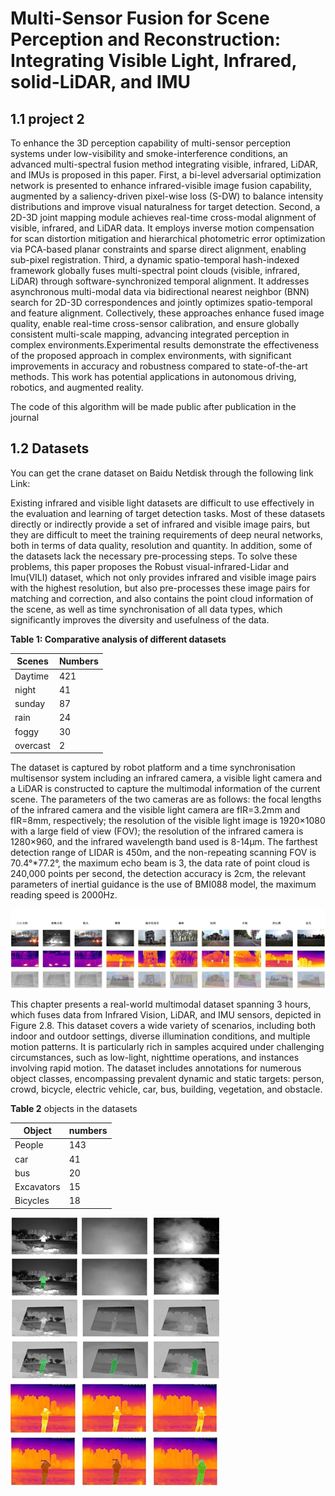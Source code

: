 # **Multi-Sensor Fusion for Scene Perception and Reconstruction: Integrating Visible Light, Infrared,** solid-LiDAR, and **IMU** 

## 1.1 project 2

To enhance the 3D perception capability of multi-sensor perception systems under low-visibility and smoke-interference conditions, an advanced multi-spectral fusion method integrating visible, infrared, LiDAR, and IMUs is proposed in this paper. First, a bi-level adversarial optimization network is presented to enhance infrared-visible image fusion capability, augmented by a saliency-driven pixel-wise loss (S-DW) to balance intensity distributions and improve visual naturalness for target detection. Second, a 2D-3D joint mapping module achieves real-time cross-modal alignment of visible, infrared, and LiDAR data. It employs inverse motion compensation for scan distortion mitigation and hierarchical photometric error optimization via PCA-based planar constraints and sparse direct alignment, enabling sub-pixel registration. Third, a dynamic spatio-temporal hash-indexed framework globally fuses multi-spectral point clouds (visible, infrared, LiDAR) through software-synchronized temporal alignment. It addresses asynchronous multi-modal data via bidirectional nearest neighbor (BNN) search for 2D-3D correspondences and jointly optimizes spatio-temporal and feature alignment. Collectively, these approaches enhance fused image quality, enable real-time cross-sensor calibration, and ensure globally consistent multi-scale mapping, advancing integrated perception in complex environments.Experimental results demonstrate the effectiveness of the proposed approach in complex environments, with significant improvements in accuracy and robustness compared to state-of-the-art methods. This work has potential applications in autonomous driving, robotics, and augmented reality.

The code of this algorithm will be made public after publication in the journal



## 1.2 Datasets

You can get the crane dataset on Baidu Netdisk through the following link Link:



Existing infrared and visible light datasets are difficult to use effectively in the evaluation and learning of target detection tasks. Most of these datasets directly or indirectly provide a set of infrared and visible image pairs, but they are difficult to meet the training requirements of deep neural networks, both in terms of data quality, resolution and quantity. In addition, some of the datasets lack the necessary pre-processing steps. To solve these problems, this paper proposes the Robust visual-infrared-Lidar and Imu(VILI) dataset, which not only provides infrared and visible image pairs with the highest resolution, but also pre-processes these image pairs for matching and correction, and also contains the point cloud information of the scene, as well as time synchronisation of all data types, which significantly improves the diversity and usefulness of the data.

**Table 1: Comparative analysis of different datasets**

| Scenes   | Numbers |
| -------- | ------- |
| Daytime  | 421     |
| night    | 41      |
| sunday   | 87      |
| rain     | 24      |
| foggy    | 30      |
| overcast | 2       |



The dataset is captured by robot platform and a time synchronisation multisensor system including an infrared camera, a visible light camera and a LiDAR is constructed to capture the multimodal information of the current scene. The parameters of the two cameras are as follows: the focal lengths of the infrared camera and the visible light camera are fIR=3.2mm and fIR=8mm, respectively; the resolution of the visible light image is 1920×1080 with a large field of view (FOV); the resolution of the infrared camera is 1280×960, and the infrared wavelength band used is 8-14μm. The farthest detection range of LIDAR is 450m, and the non-repeating scanning FOV is 70.4°*77.2°, the maximum echo beam is 3, the data rate of point cloud is 240,000 points per second, the detection accuracy is 2cm, the relevant parameters of inertial guidance is the use of BMI088 model, the maximum reading speed is 2000Hz.

![image-20250422214243090](https://github.com/weiye51/Multi-Sensor-Fusion/blob/main/1.png)



This chapter presents a real-world multimodal dataset spanning 3 hours, which fuses data from Infrared Vision, LiDAR, and IMU sensors, depicted in Figure 2.8. This dataset covers a wide variety of scenarios, including both indoor and outdoor settings, diverse illumination conditions, and multiple motion patterns. It is particularly rich in samples acquired under challenging circumstances, such as low-light, nighttime operations, and instances involving rapid motion. The dataset includes annotations for numerous object classes, encompassing prevalent dynamic and static targets: person, crowd, bicycle, electric vehicle, car, bus, building, vegetation, and obstacle.

**Table 2** objects in the datasets

| Object     | numbers |
| ---------- | ------- |
| People     | 143     |
| car        | 41      |
| bus        | 20      |
| Excavators | 15      |
| Bicycles   | 18      |
![image-20250422214506571](https://github.com/weiye51/Multi-Sensor-Fusion/blob/main/2.png)




